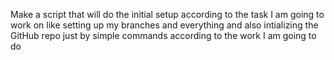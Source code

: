 Make a script that will do the initial setup according to the task I am going to work on like setting up my branches and everything and also intializing the GitHub repo just by simple commands according to the work I am going to do
